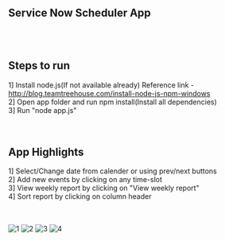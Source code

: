 ## Service Now Scheduler App
</br>
</br>

## Steps to run</br>
1] Install node.js(If not available already) Reference link - http://blog.teamtreehouse.com/install-node-js-npm-windows</br>
2] Open app folder and run npm install(Install all dependencies)</br>
3] Run "node app.js"</br>
</br>
</br>

## App Highlights
1] Select/Change date from calender or using prev/next buttons</br>
2] Add new events by clicking on any time-slot</br>
3] View weekly report by clicking on "View weekly report"</br>
4] Sort report by clicking on column header</br>
</br>
</br>

![1](https://user-images.githubusercontent.com/22826481/39734132-b231c5ea-522a-11e8-86d0-5ef669879bb5.PNG)
![2](https://user-images.githubusercontent.com/22826481/39734146-be081856-522a-11e8-96c2-d03f1e5699ec.PNG)
![3](https://user-images.githubusercontent.com/22826481/39734170-d9588f0a-522a-11e8-990c-85e3ef2ac0d9.PNG)
![4](https://user-images.githubusercontent.com/22826481/39734180-e090baa4-522a-11e8-95a8-ff917c1373e3.PNG)
